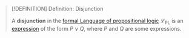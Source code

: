 >[!DEFINITION] Definition: Disjunction
>
>A **disjunction** in the [formal Language of propositional logic](The%20Formal%20Language%20of%20Propositional%20Logic.md) $\mathcal{L}_\text{PL}$ is an [expression](../../Formal%20Languages/Expression.md) of the form $P \lor Q$, where $P$ and $Q$ are some expressions.
>